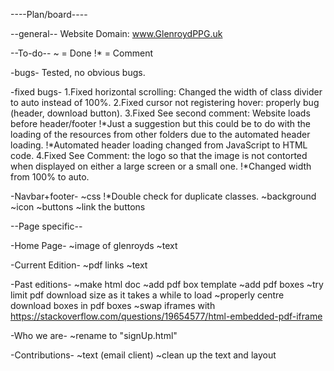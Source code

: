
----Plan/board---- 

  --general--
  Website Domain: www.GlenroydPPG.uk
 
  --To-do--
  ~ = Done
  !\* = Comment
  
  -bugs-
    Tested, no obvious bugs.
    
  -fixed bugs-
    1.Fixed horizontal scrolling: Changed the width of class divider to auto instead of 100%.
    2.Fixed cursor not registering hover: properly bug (header, download button).
    3.Fixed See second comment: Website loads before header/footer 
      !\*Just a suggestion but this could be to do with the loading of the resources from other folders due to the automated header loading.
      !\*Automated header loading changed from JavaScript to HTML code.
    4.Fixed See Comment: the logo so that the image is not contorted when displayed on either a large screen or a small one.
      !\*Changed width from 100% to auto.
  
  -Navbar+footer-
    ~css
    !\*Double check for duplicate classes.
    ~background
    ~icon
    ~buttons
    ~link the buttons

  --Page specific--

  -Home Page-
    ~image of glenroyds
    ~text
  
  -Current Edition-
    ~pdf links
    ~text

  -Past editions-
    ~make html doc
    ~add pdf box template
    ~add pdf boxes
    ~try limit pdf download size as it takes a while to load
    ~properly centre download boxes in pdf boxes
    ~swap iframes with <object><embed> https://stackoverflow.com/questions/19654577/html-embedded-pdf-iframe

  -Who we are-
  ~rename to "signUp.html"
  
  -Contributions-
  ~text (email client)
  ~clean up the text and layout
